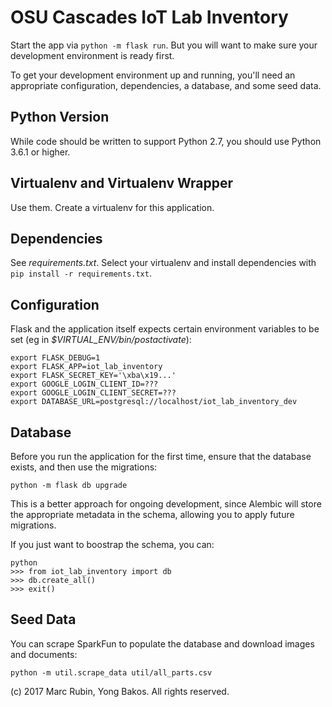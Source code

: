 # OSU Cascades IoT Lab Inventory

Start the app via `python -m flask run`. But you will want to make sure your
development environment is ready first.

To get your development environment up and running, you'll need an appropriate
configuration, dependencies, a database, and some seed data.

## Python Version

While code should be written to support Python 2.7, you should use Python 3.6.1
or higher.

## Virtualenv and Virtualenv Wrapper

Use them. Create a virtualenv for this application.

## Dependencies

See _requirements.txt_. Select your virtualenv and install dependencies with
`pip install -r requirements.txt`.

## Configuration

Flask and the application itself expects certain environment variables to be
set (eg in _$VIRTUAL\_ENV/bin/postactivate_):

```
export FLASK_DEBUG=1
export FLASK_APP=iot_lab_inventory
export FLASK_SECRET_KEY='\xba\x19...'
export GOOGLE_LOGIN_CLIENT_ID=???
export GOOGLE_LOGIN_CLIENT_SECRET=???
export DATABASE_URL=postgresql://localhost/iot_lab_inventory_dev
```

## Database

Before you run the application for the first time, ensure that the database
exists, and then use the migrations:

`python -m flask db upgrade`

This is a better approach for ongoing development, since Alembic will store
the appropriate metadata in the schema, allowing you to apply future migrations.

If you just want to boostrap the schema, you can:

```
python
>>> from iot_lab_inventory import db
>>> db.create_all()
>>> exit()
```

## Seed Data

You can scrape SparkFun to populate the database and download images and
documents:

`python -m util.scrape_data util/all_parts.csv`


(c) 2017 Marc Rubin, Yong Bakos. All rights reserved.
